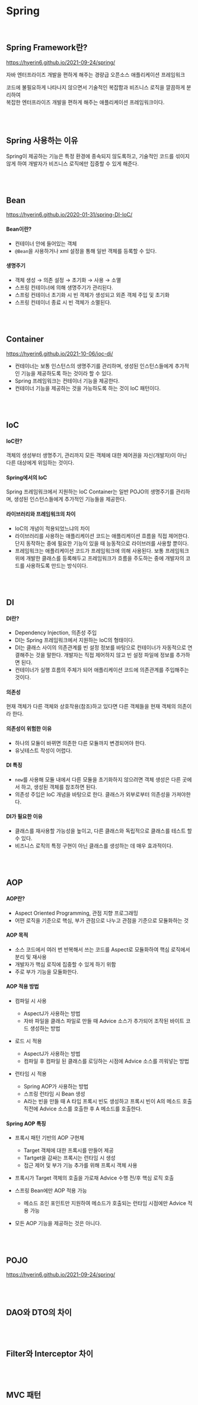 # Spring  
<br />     

## Spring Framework란?
<https://hyerin6.github.io/2021-09-24/spring/>

자바 엔터프라이즈 개발을 편하게 해주는 경량급 오픈소스 애플리케이션 프레임워크   


코드에 불필요하게 나타나지 않으면서 기술적인 복잡함과 비즈니스 로직을 깔끔하게 분리하여    
복잡한 엔터프라이즈 개발을 편하게 해주는 애플리케이션 프레임워크이다.      

<br />
<br />

## Spring 사용하는 이유
Spring이 제공하는 기능은 특정 환경에 종속되지 않도록하고, 기술적인 코드를 섞이지 않게 하여 개발자가 비즈니스 로직에만 집중할 수 있게 해준다.     

<br />
<br />

## Bean   
<https://hyerin6.github.io/2020-01-31/spring-DI-IoC/>


#### Bean이란?
* 컨테이너 안에 들어있는 객체 
* `@Bean`을 사용하거나 xml 설정을 통해 일반 객체를 등록할 수 있다. 

#### 생명주기 
* 객체 생성 → 의존 설정 → 초기화 → 사용 → 소멸 
* 스프링 컨테이너에 의해 생명주기가 관리된다. 
* 스프링 컨테이너 초기화 시 빈 객체가 생성되고 외존 객체 주입 및 초기화 
* 스프링 컨테이너 종료 시 빈 객체가 소멸된다. 

<br />
<br />

## Container   
<https://hyerin6.github.io/2021-10-06/ioc-di/>  

* 컨테이너는 보통 인스턴스의 생명주기를 관리하며, 생성된 인스턴스들에게 추가적인 기능을 제공하도록 하는 것이라 할 수 있다.       
* Spring 프레임워크는 컨테이너 기능을 제공한다.  
* 컨테이너 기능을 제공하는 것을 가능하도록 하는 것이 IoC 패턴이다. 

<br />
<br />

## IoC
#### IoC란?
객체의 생성부터 생명주기, 관리까지 모든 객체에 대한 제어권을 자신(개발자)이 아닌 다른 대상에게 위임하는 것이다.   

#### Spring에서의 IoC 
Spring 프레임워크에서 지원하는 IoC Container는 일반 POJO의 생명주기를 관리하며, 생성된 인스턴스들에게 추가적인 기능들을 제공한다.   

#### 라이브러리와 프레임워크의 차이 
* IoC의 개념이 적용되었느냐의 차이 
* 라이브러리를 사용하는 애플리케이션 코드는 애플리케이션 흐름을 직접 제어한다.      
  단지 동작하는 중에 필요한 기능이 있을 때 능동적으로 라이브러를 사용할 뿐이다.       
* 프레임워크는 애플리케이션 코드가 프레임워크에 의해 사용된다. 
  보통 프레임워크 위에 개발한 클래스를 등록해두고 프레임워크가 흐름을 주도하는 중에 개발자의 코드를 사용하도록 만드는 방식이다.   

<br />
<br />

## DI
#### DI란?
* Dependency Injection, 의존성 주입 
* DI는 Spring 프레임워크에서 지원하는 IoC의 형태이다. 
* DI는 클래스 사이의 의존관계를 빈 설정 정보를 바탕으로 컨테이너가 자동적으로 연결해주는 것을 말한다. 
  개발자는 직접 제어하지 않고 빈 설정 파일에 정보를 추가하면 된다. 
* 컨테이너가 실행 흐름의 주체가 되어 애플리케이션 코드에 의존관계를 주입해주는 것이다. 


#### 의존성 
현재 객체가 다른 객체와 상호작용(참조)하고 있다면 다른 객체들을 현재 객체의 의존이라 한다.  

#### 의존성이 위험한 이유 
* 하나의 모듈이 바뀌면 의존한 다른 모듈까지 변경되어야 한다. 
* 유닛테스트 작성이 어렵다. 

#### DI 특징 
* `new`를 사용해 모듈 내에서 다른 모듈을 초기화하지 않으려면 객체 생성은 다른 곳에서 하고, 생성된 객체를 참조하면 된다. 
* 의존성 주입은 IoC 개념을 바탕으로 한다. 클래스가 외부로부터 의존성을 가져야한다. 

#### DI가 필요한 이유 
* 클래스를 재사용할 가능성을 높이고, 다른 클래스와 독립적으로 클래스를 테스트 할 수 있다. 
* 비즈니스 로직의 특정 구현이 아닌 클래스를 생성하는 데 매우 효과적이다. 

<br />
<br />

## AOP
#### AOP란?
* Aspect Oriented Programming, 관점 지향 프로그래밍 
* 어떤 로직을 기준으로 핵심, 부가 관점으로 나누고 관점을 기준으로 모듈화하는 것

#### AOP 목적 
* 소스 코드에서 여러 번 반복해서 쓰는 코드를 Aspect로 모듈화하여 핵심 로직에서 분리 및 재사용
* 개발자가 핵심 로직에 집중할 수 있게 하기 위함 
* 주로 부가 기능을 모듈화한다. 

#### AOP 적용 방법 
* 컴파일 시 사용 
  - AspectJ가 사용하는 방법
  - 자바 파일을 클래스 파일로 만들 때 Advice 소스가 추가되어 조작된 바이트 코드 생성하는 방법 



* 로드 시 적용
  - AspectJ가 사용하는 방법 
  - 컴파일 후 컴파일 된 클래스를 로딩하는 시점에 Advice 소스를 끼워넣는 방법 
  



* 런타임 시 적용
  - Spring AOP가 사용하는 방법 
  - 스프링 런타임 시 Bean 생성 
  - A라는 빈을 만들 때 A 타입 프록시 빈도 생성하고 프록시 빈이 A의 메소드 호출 직전에 Advice 소스를 호출한 후 A 메소드를 호출한다.


#### Spring AOP 특징 
* 프록시 패턴 기반의 AOP 구현체 
  - Target 객체에 대한 프록시를 만들어 제공 
  - Tartget을 감싸는 프록시는 런타임 시 생성 
  - 접근 제어 및 부가 기능 추가를 위해 프록시 객체 사용 
  


* 프록시가 Target 객체의 호출을 가로채 Advice 수행 전/후 핵심 로직 호출 




* 스프링 Bean에만 AOP 적용 가능 
  - 메소드 조인 포인트만 지원하여 메소드가 호출되는 런타임 시점에만 Advice 적용 가능 
  

* 모든 AOP 기능을 제공하는 것은 아니다. 


<br />
<br />

## POJO
<https://hyerin6.github.io/2021-09-24/spring/>


<br />
<br />

## DAO와 DTO의 차이






<br />
<br />

## Filter와 Interceptor 차이






<br />
<br />

## MVC 패턴










<br />
<br />
